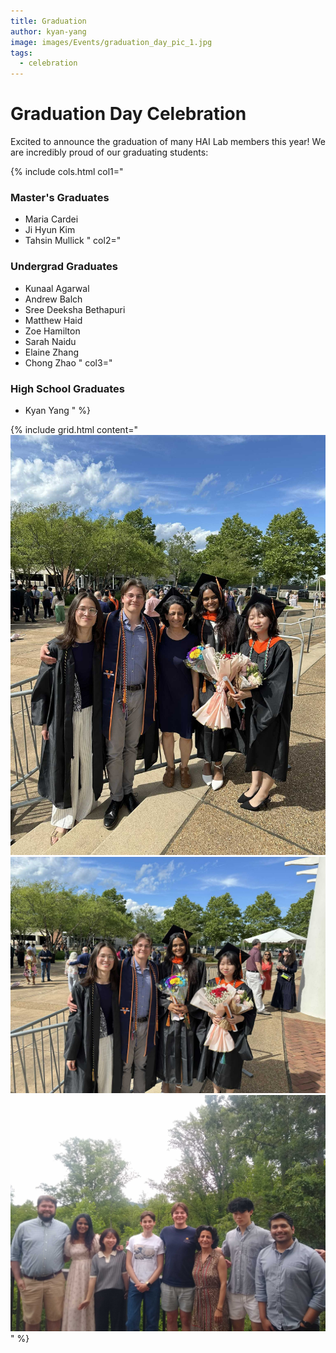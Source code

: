 ```yaml
---
title: Graduation
author: kyan-yang
image: images/Events/graduation_day_pic_1.jpg
tags:
  - celebration
---
```


# Graduation Day Celebration

Excited to announce the graduation of many HAI Lab members this year! We are incredibly proud of our graduating students:

{% include cols.html
  col1="
### Master's Graduates
- Maria Cardei
- Ji Hyun Kim
- Tahsin Mullick
"
  col2="
### Undergrad Graduates
- Kunaal Agarwal
- Andrew Balch
- Sree Deeksha Bethapuri
- Matthew Haid
- Zoe Hamilton
- Sarah Naidu
- Elaine Zhang
- Chong Zhao
"
  col3="
### High School Graduates
- Kyan Yang
"
%}

{% include grid.html
  content="
  ![Group Photo](images/Events/graduation_day_pic_1.jpg)
  ![Group Photo](images/Events/graduation_day_pic_2.jpg)
  ![Dinner Celebration](images/Events/graduation_dinner.jpg)
  "
%}
